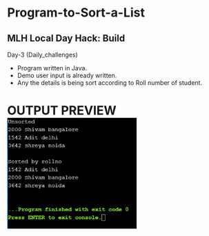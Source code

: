 # Program-to-Sort-a-List
## MLH Local Day Hack: Build
Day-3 (Daily_challenges)
* Program written in Java.
* Demo user input is already written.
* Any the details is being sort according to Roll number of student.</br>

# OUTPUT PREVIEW</br><img src="ooutputjava.png" width="300">
